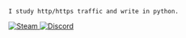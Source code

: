 `I study http/https traffic and write in python.`   
<div id="badges">
  <a href="https://steamcommunity.com/id/failure-/">
    <img src="https://img.shields.io/badge/Steam-gray?style=for-the-badge&logo=Steamin&logoColor=white" alt="Steam"/>
  </a>
  <a href="https://discord.gg/dDAdxJpaf4">
    <img src="https://img.shields.io/badge/Discord-blue?style=for-the-badge&logo=Discord&logoColor=white" alt="Discord"/>
  </a>
</div>
